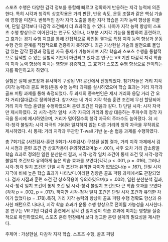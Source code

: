 스포츠 수행은 다양한 감각 정보를 통합해 빠르고 정확하게 반응하는 지각 능력에 의존한다. 특히 시각과 청각의 상호작용은 거리 판단, 반응 속도, 운동 조절과 같은 핵심 기술에 영향을 미친다. 반복적인 감각 자극 노출을 통한 지각 학습은 지각 능력 향상을 이끌며, 단일 감각보다 다감각 조건에서 더 효과적일 수 있다. 나아가 지각 능력 향상이 스포츠 수행 향상으로 이어진다는 연구도 있으나, 대부분 시지각 기능을 통합하여 훈련하고, 그 효과는 경기 수행 지표를 통해 간접적으로 확인된 결과로 특정 지각 능력 향상과 운동 수행 간의 관계를 직접적으로 검증하지 못하였다. 최근 가상현실 기술의 발전으로 몰입감 있는 감각 환경과 정밀한 자극 통제가 가능해지며 지각 학습과 스포츠 수행을 통합적으로 탐색할 수 있는 실험적 기반이 마련되고 있다.본 연구는 VR 기반 다감각 지각 학습이 지각 능력 향상에 미치는 영향을 검증하고, 그 효과가 스포츠 수행 향상으로 전이되는지를 확인하고자 하였다. 

실험은 실제 골프장과 유사하게 구성된 VR 공간에서 진행되었다. 참가자들은 거리 지각(지각 능력)과 골프 퍼팅(운동 수행 능력) 과제를 실시하였으며 학습 효과는 거리 지각과 골프 퍼팅 과제를 통해 측정되었다. 두 과제의 종속변인은 제시 거리와 응답 거리 간 오차 거리(절대값)로 정의하였다. 참가자는 네 가지 지각 학습 훈련 조건에 무선 할당되어 거리 지각 학습 훈련을 수행하였으며 훈련 조건은 다음과 같다. 1) 단일 시각: 시각 자극만 제시하였다. 2) 시각-청각 일치: 시각 자극의 거리와 항상 대응하는 주파수의 청각 자극을 동시에 제시하였으며, 거리가 멀어질수록 청각 자극의 주파수도 높아졌다. 3) 시각-청각 불일치: 시각 자극의 거리와 일치하지 않는 다른 거리의 청각 자극을 무작위로 제시하였다. 4) 통제: 거리 지각과 무관한 T-wall 기반 눈-손 협응 과제를 수행하였다.

총 7회기로 (사전검사-훈련 5회기-사후검사) 구성된 실험 결과, 거리 지각 과제에서 검사 시점과 훈련 조건 간 상호작용이 유의하였으며(p < .001), 사후 오차 거리 감소량을 학습 효과로 정의한 일원 분산분석 결과, 시각-청각 일치 조건이 통제 조건 및 시각-청각 불일치 조건보다 유의하게 높은 학습 효과를 보였다(각각 p < .001, p = .016), 그러나 시각-청각 일치 조건은 단일 시각 조건과 유의한 차이가 없었으나(p = .167), 단일 시각 자극에 비해 높은 학습 효과가 나타났다.이러한 경향은 골프 퍼팅 과제에서도 관찰되었다. 검사 시점과 훈련 조건 간 상호작용이 유의하였으며(p = .002), 일원 분산분석 결과, 시각-청각 일치 조건이 통제 조건 및 시각-청각 불일치 조건보다 큰 학습 효과를 보였다(각각 p = .002, p = .017). 하지만 시각-청각 일치 조건은 단일 시각 조건과 유의한 차이가 없었다(p = .178).특히, 거리 지각 능력의 향상이 골프 퍼팅 수행 정확도 향상과 유사한 패턴으로 나타나, 지각 학습 효과가 운동 수행 향상으로 전이될 가능성을 시사한다. 본 연구는 VR 기반 다감각 훈련에서 감각 간 일치성이 학습 효과에 미치는 영향을 실증적으로 확인하였으며, 스포츠 훈련 현장에서 보다 정교한 훈련 설계의 필요성을 제시한다.

주제어 : 가상현실, 다감각 지각 학습, 스포츠 수행, 골프 퍼팅
